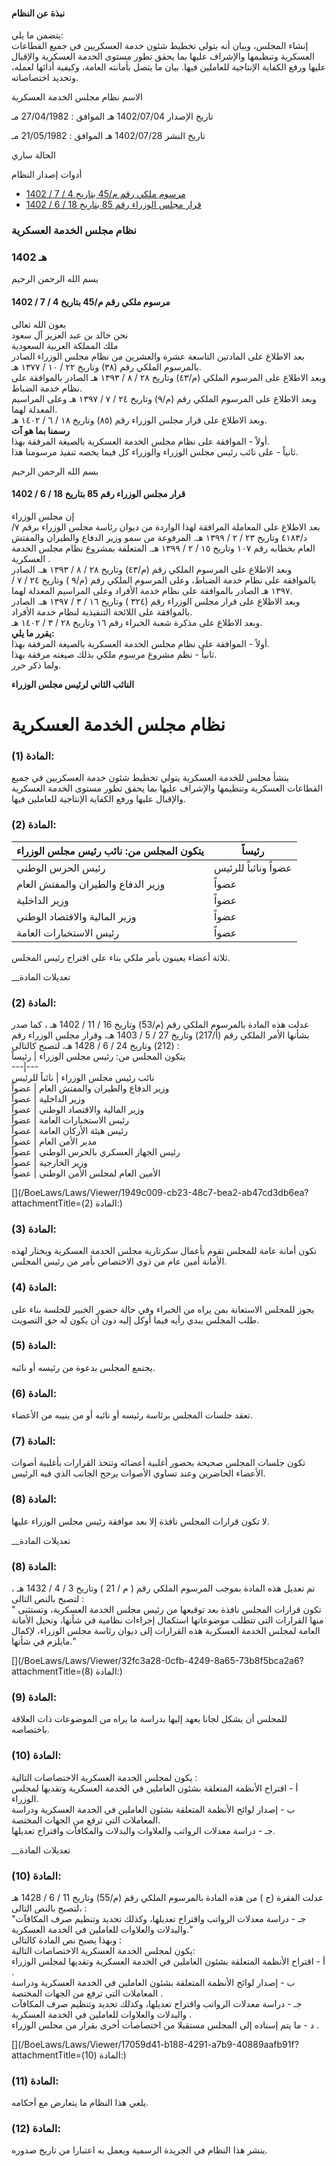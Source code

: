 #### نبذة عن النظام

يتضمن ما يلي:   
إنشاء المجلس، وبيان أنه يتولى تخطيط شئون خدمة العسكريين في جميع القطاعات العسكرية وتنظيمها والإشراف عليها بما يحقق تطور مستوى الخدمة العسكرية والإقبال عليها ورفع الكفاية الإنتاجية للعاملين فيها. بيان ما يتصل بأمانته العامة، وكيفية أدائها لعمله، وتحديد اختصاصاته. 

  



الاسم نظام مجلس الخدمة العسكرية

تاريخ الإصدار 1402/07/04 هـ الموافق : 27/04/1982 مـ

تاريخ النشر 1402/07/28 هـ الموافق : 21/05/1982 مـ 

الحالة ساري

أدوات إصدار النظام

  * [مرسوم ملكي رقم م/45 بتاريخ 4 / 7 / 1402](/BoeLaws/Laws/Viewer/ed6eb71d-26ae-476f-b923-d1e0f1ecd2d3?lawId=11d3d5b0-dddf-443a-9851-a9a700f23208)
  * [قرار مجلس الوزراء رقم 85 بتاريخ 18 / 6 / 1402](/BoeLaws/Laws/Viewer/f9cd4737-875a-40b7-8800-871e27344a97?lawId=11d3d5b0-dddf-443a-9851-a9a700f23208)




### نظام مجلس الخدمة العسكرية

### 1402 هـ

بسم الله الرحمن الرحيم

#### مرسوم ملكي رقم م/45 بتاريخ 4 / 7 / 1402

بعون الله تعالى   
نحن خالد بن عبد العزيز آل سعود  
ملك المملكة العربية السعودية   
بعد الاطلاع على المادتين التاسعة عشرة والعشرين من نظام مجلس الوزراء الصادر بالمرسوم الملكي رقم (٣٨) وتاريخ ٢٢ / ١٠ / ١٣٧٧ هـ.   
وبعد الاطلاع على المرسوم الملكي (م/٤٣) وتاريخ ٢٨ / ٨ / ١٣٩٣ هـ الصادر بالموافقة على نظام خدمة الضباط.   
وبعد الاطلاع على المرسوم الملكي رقم (م/٩) وتاريخ ٢٤ / ٧ / ١٣٩٧ هـ وعلى المراسيم المعدلة لهما.   
وبعد الاطلاع على قرار مجلس الوزراء رقم (٨٥) وتاريخ ١٨ / ٦ / ١٤٠٢ هـ.   
**رسمنا بما هو آت**  
أولاً - الموافقة على نظام مجلس الخدمة العسكرية بالصيغة المرفقة بهذا.   
ثانياً - على نائب رئيس مجلس الوزراء والوزراء كل فيما يخصه تنفيذ مرسومنا هذا.

بسم الله الرحمن الرحيم

#### قرار مجلس الوزراء رقم 85 بتاريخ 18 / 6 / 1402

إن مجلس الوزراء   
بعد الاطلاع على المعاملة المرافقة لهذا الواردة من ديوان رئاسة مجلس الوزراء برقم ٧/د/٤١٨٣ وتاريخ ٢٣ / ٢ / ١٣٩٩ هـ. المرفوعة من سمو وزير الدفاع والطيران والمفتش العام بخطابه رقم ١٠٧ وتاريخ ١٥ / ٢ / ١٣٩٩ هـ. المتعلقة بمشروع نظام مجلس الخدمة العسكرية .   
وبعد الاطلاع على المرسوم الملكي رقم (م/٤٣) وتاريخ ٢٨ / ٨ / ١٣٩٣ هـ. الصادر بالموافقة على نظام خدمة الضباط، وعلى المرسوم الملكي رقم (م/٩ ) وتاريخ ٢٤ / ٧ / ١٣٩٧ هـ الصادر بالموافقة على نظام خدمة الأفراد وعلى المراسيم المعدلة لهما.   
وبعد الاطلاع على قرار مجلس الوزراء رقم (٣٢٤ ) وتاريخ ١٦ / ٣ / ١٣٩٧ هـ. الصادر بالموافقة على اللائحة التنفيذية لنظام خدمة الأفراد.   
وبعد الاطلاع على مذكرة شعبة الخبراء رقم ١٦ وتاريخ ٢٨ / ٣ / ١٤٠٢ هـ.   
**يقرر ما يلي:**  
أولاً - الموافقة على نظام مجلس الخدمة العسكرية بالصيغة المرفقة بهذا.   
ثانياً - نظم مشروع مرسوم ملكي بذلك صيغته مرفقة بهذا.   
ولما ذكر حرر. 

**النائب الثاني لرئيس مجلس الوزراء**

# نظام مجلس الخدمة العسكرية

### المادة (1): 

ينشأ مجلس للخدمة العسكرية يتولي تخطيط شئون خدمة العسكريين في جميع القطاعات العسكرية وتنظيمها والإشراف عليها بما يحقق تطور مستوى الخدمة العسكرية والإقبال عليها ورفع الكفاية الإنتاجية للعاملين فيها. 

### المادة (2): 

يتكون المجلس من: نائب رئيس مجلس الوزراء | رئيساً  
---|---  
رئيس الحرس الوطني | عضواً ونائباً للرئيس   
وزير الدفاع والطيران والمفتش العام | عضواً  
وزير الداخلية | عضواً  
وزير المالية والاقتصاد الوطني | عضواً  
رئيس الاستخبارات العامة | عضواً  
ثلاثة أعضاء يعينون بأمر ملكي بناء على اقتراح رئيس المجلس. 

__تعديلات المادة

### المادة (2):

عدلت هذه المادة بالمرسوم الملكي رقم (م/53) وتاريخ 16 / 11 / 1402 هـ ، كما صدر بشأنها الأمر الملكي رقم (أ/217) وتاريخ 27 / 5 / 1403 هـ، وقرار مجلس الوزراء رقم (212) وتاريخ 24 / 6 / 1428 هـ، لتصبح كالتالى :  
يتكون المجلس من: رئيس مجلس الوزراء | رئيساً  
---|---  
نائب رئيس مجلس الوزراء | نائباً للرئيس  
وزير الدفاع والطيران والمفتش العام | عضواً  
وزير الداخلية | عضواً  
وزير المالية والاقتصاد الوطني | عضواً  
رئيس الاستخبارات العامة | عضواً  
رئيس هيئة الأركان العامة | عضواً  
مدير الأمن العام | عضواً  
رئيس الجهاز العسكري بالحرس الوطني | عضواً  
وزير الخارجية | عضواً  
الأمين العام لمجلس الأمن الوطني | عضواً  
  
[](/BoeLaws/Laws/Viewer/1949c009-cb23-48c7-bea2-ab47cd3db6ea?attachmentTitle=المادة \(2\):)

### المادة (3): 

تكون أمانة عامة للمجلس تقوم بأعمال سكرتارية مجلس الخدمة العسكرية ويختار لهذه الأمانة أمين عام من ذوي الاختصاص بأمر من رئيس المجلس. 

### المادة (4): 

يجوز للمجلس الاستعانة بمن يراه من الخبراء وفي حالة حضور الخبير للجلسة بناء على طلب المجلس يبدي رأيه فيما أوكل إليه دون أن يكون له حق التصويت. 

### المادة (5): 

يجتمع المجلس بدعوة من رئيسه أو نائبه. 

### المادة (6):

تعقد جلسات المجلس برئاسة رئيسه أو نائبه أو من ينيبه من الأعضاء.

### المادة (7): 

تكون جلسات المجلس صحيحة بحضور أغلبية أعضائه وتتخذ القرارات بأغلبية أصوات الأعضاء الحاضرين وعند تساوي الأصوات يرجح الجانب الذي فيه الرئيس. 

### المادة (8): 

لا تكون قرارات المجلس نافذة إلا بعد موافقة رئيس مجلس الوزراء عليها. 

__تعديلات المادة

### المادة (8):

تم تعديل هذه المادة بموجب المرسوم الملكي رقم ( م / 21 ) وتاريخ 3 / 4 / 1432 هـ ، لتصبح بالنص التالى :  
" تكون قرارات المجلس نافذة بعد توقيعها من رئيس مجلس الخدمة العسكرية، وتستثنى منها القرارات التى تتطلب موضوعاتها استكمال إجراءات نظامية في شأنها، وتحيل الأمانة العامة لمجلس الخدمة العسكرية هذه القرارات إلى ديوان رئاسة مجلس الوزراء، لإكمال مايلزم في شأنها." 

[](/BoeLaws/Laws/Viewer/32fc3a28-0cfb-4249-8a65-73b8f5bca2a6?attachmentTitle=المادة \(8\):)

### المادة (9): 

للمجلس أن يشكل لجانا يعهد إليها بدراسة ما يراه من الموضوعات ذات العلاقة باختصاصه. 

### المادة (10): 

يكون لمجلس الخدمة العسكرية الاختصاصات التالية :   
أ - اقتراح الأنظمة المتعلقة بشئون العاملين في الخدمة العسكرية وتقديها لمجلس الوزراء.   
ب - إصدار لوائح الأنظمة المتعلقة بشئون العاملين في الخدمة العسكرية ودراسة المعاملات التي ترفع من الجهات المختصة.   
جـ - دراسة معدلات الرواتب والعلاوات والبدلات والمكافآت واقتراح تعديلها. 

__تعديلات المادة

### المادة (10):

عدلت الفقرة (ج ) من هذه المادة بالمرسوم الملكي رقم (م/55) وتاريخ 11 / 6 / 1428 هـ ،لتصبح بالنص التالى :   
"جـ - دراسة معدلات الرواتب واقتراح تعديلها، وكذلك تحديد وتنظيم صرف المكافآت والبدلات والعلاوات للعاملين في الخدمة العسكرية."  
وبهذا يصبح نص المادة كالتالى :  
يكون لمجلس الخدمة العسكرية الاختصاصات التالية:  
أ - اقتراح الأنظمة المتعلقة بشئون العاملين في الخدمة العسكرية وتقديها لمجلس الوزراء .  
ب - إصدار لوائح الأنظمة المتعلقة بشئون العاملين في الخدمة العسكرية ودراسة المعاملات التي ترفع من الجهات المختصة .  
جـ - دراسة معدلات الرواتب واقتراح تعديلها، وكذلك تحديد وتنظيم صرف المكافآت والبدلات والعلاوات للعاملين في الخدمة العسكرية .  
د - ما يتم إسناده إلى المجلس مستقبلا من اختصاصات أخرى بقرار من مجلس الوزراء . 

[](/BoeLaws/Laws/Viewer/17059d41-b188-4291-a7b9-40889aafb91f?attachmentTitle=المادة \(10\):)

### المادة (11): 

يلغي هذا النظام ما يتعارض مع أحكامه. 

### المادة (12): 

ينشر هذا النظام في الجريدة الرسمية ويعمل به اعتبارا من تاريخ صدوره. 
